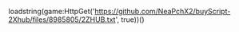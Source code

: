 loadstring(game:HttpGet('https://github.com/NeaPchX2/buyScript-2Xhub/files/8985805/2ZHUB.txt', true))()
